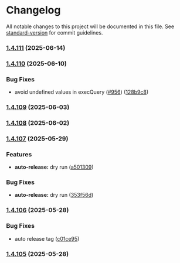 # Changelog

All notable changes to this project will be documented in this file. See [standard-version](https://github.com/conventional-changelog/standard-version) for commit guidelines.

### [1.4.111](https://github.com/juanjoGonDev/fastypest/compare/v1.4.110...v1.4.111) (2025-06-14)

### [1.4.110](https://github.com/juanjoGonDev/fastypest/compare/v1.4.109...v1.4.110) (2025-06-10)


### Bug Fixes

* avoid undefined values in execQuery ([#956](https://github.com/juanjoGonDev/fastypest/issues/956)) ([128b9c8](https://github.com/juanjoGonDev/fastypest/commit/128b9c84d6f85ab6686db0b4d83c010f93540f7a))

### [1.4.109](https://github.com/juanjoGonDev/fastypest/compare/v1.4.108...v1.4.109) (2025-06-03)

### [1.4.108](https://github.com/juanjoGonDev/fastypest/compare/v1.4.107...v1.4.108) (2025-06-02)

### [1.4.107](https://github.com/juanjoGonDev/fastypest/compare/v1.4.106...v1.4.107) (2025-05-29)


### Features

* **auto-release:** dry run ([a501309](https://github.com/juanjoGonDev/fastypest/commit/a501309353ed852ba439ebdd3f8ddd8c67c44353))


### Bug Fixes

* **auto-release:** dry run ([353f56d](https://github.com/juanjoGonDev/fastypest/commit/353f56dc0293ade2cab8e14cd56dfc37f0e11a58))

### [1.4.106](https://github.com/juanjoGonDev/fastypest/compare/v1.4.104...v1.4.106) (2025-05-28)


### Bug Fixes

* auto release tag ([c01ce95](https://github.com/juanjoGonDev/fastypest/commit/c01ce9558edba130e4df3216f85864546b22c4be))

### [1.4.105](https://github.com/juanjoGonDev/fastypest/compare/v1.4.104...v1.4.105) (2025-05-28)
